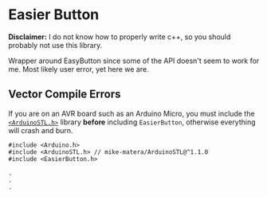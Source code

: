 # Easier Button

**Disclaimer:** I do not know how to properly write c++, so you should probably not use this library.

Wrapper around EasyButton since some of the API doesn't seem to work for me. Most likely user error, yet here we are.

## Vector Compile Errors

If you are on an AVR board such as an Arduino Micro, you must include the [`<ArduinoSTL.h>`](https://github.com/mike-matera/ArduinoSTL) library **before** including `EasierButton`, otherwise everything will crash and burn.

```
#include <Arduino.h>
#include <ArduinoSTL.h> // mike-matera/ArduinoSTL@^1.1.0
#include <EasierButton.h>

.
.
.
```
